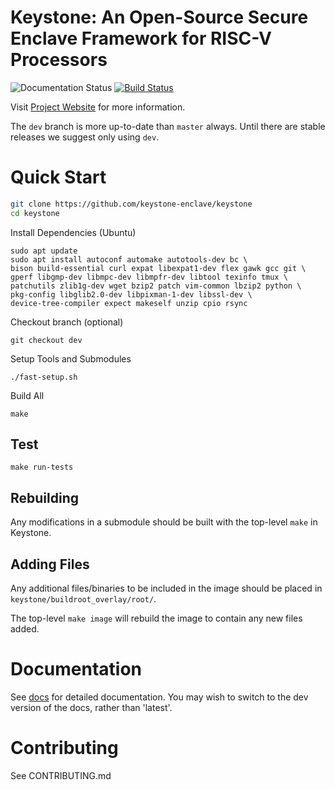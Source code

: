 # Keystone: An Open-Source Secure Enclave Framework for RISC-V Processors

![Documentation Status](https://readthedocs.org/projects/keystone-enclave/badge/)
[![Build Status](https://travis-ci.org/keystone-enclave/keystone.svg?branch=master)](https://travis-ci.org/keystone-enclave/keystone/)

Visit [Project Website](https://keystone-enclave.org) for more information.

The ``dev`` branch is more up-to-date than ``master`` always. Until
there are stable releases we suggest only using ``dev``.

# Quick Start

```bash
git clone https://github.com/keystone-enclave/keystone
cd keystone
```

Install Dependencies (Ubuntu)

```
sudo apt update
sudo apt install autoconf automake autotools-dev bc \
bison build-essential curl expat libexpat1-dev flex gawk gcc git \
gperf libgmp-dev libmpc-dev libmpfr-dev libtool texinfo tmux \
patchutils zlib1g-dev wget bzip2 patch vim-common lbzip2 python \
pkg-config libglib2.0-dev libpixman-1-dev libssl-dev \
device-tree-compiler expect makeself unzip cpio rsync
```

Checkout branch (optional)
```
git checkout dev
```

Setup Tools and Submodules
```
./fast-setup.sh
```

Build All
```
make
```

## Test

```
make run-tests
```

## Rebuilding

Any modifications in a submodule should be built with the top-level
`make` in Keystone.

## Adding Files

Any additional files/binaries to be included in the image should be
placed in `keystone/buildroot_overlay/root/`.

The top-level `make image` will rebuild the image to contain any new files
added.

# Documentation

See [docs](http://docs.keystone-enclave.org) for detailed
documentation. You may wish to switch to the dev version of the docs,
rather than 'latest'.

# Contributing

See CONTRIBUTING.md
